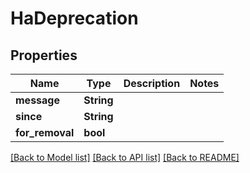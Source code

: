# HaDeprecation

## Properties

Name | Type | Description | Notes
------------ | ------------- | ------------- | -------------
**message** | **String** |  | 
**since** | **String** |  | 
**for_removal** | **bool** |  | 

[[Back to Model list]](../README.md#documentation-for-models) [[Back to API list]](../README.md#documentation-for-api-endpoints) [[Back to README]](../README.md)


